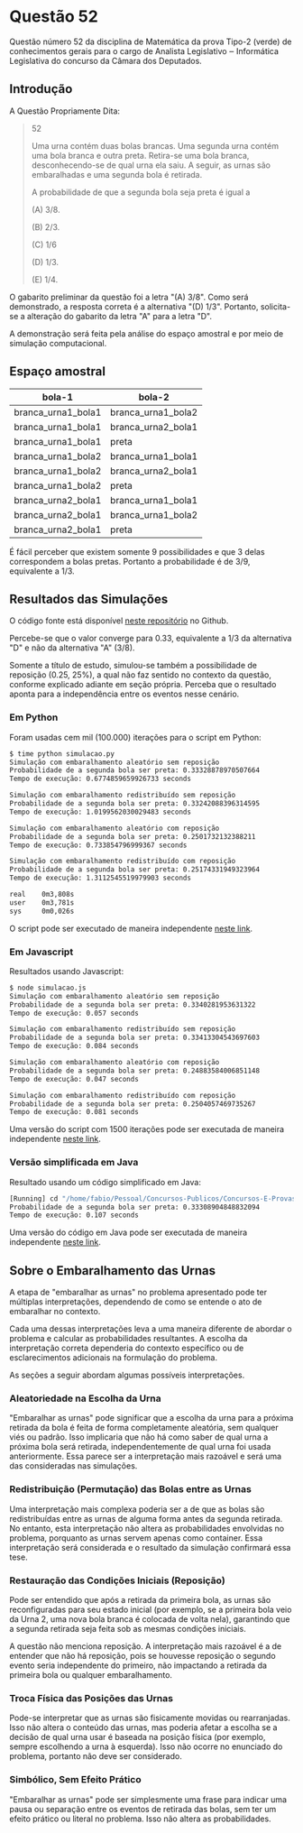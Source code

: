 # Questão 52

Questão número 52 da disciplina de Matemática da prova Tipo-2 (verde) de conhecimentos gerais para o cargo de Analista Legislativo ‒ Informática Legislativa do concurso da Câmara dos Deputados.


## Introdução

A Questão Propriamente Dita:

> 52
>
> Uma urna contém duas bolas brancas. Uma segunda urna contém
> uma bola branca e outra preta. Retira-se uma bola branca,
> desconhecendo-se de qual urna ela saiu. A seguir, as urnas são
> embaralhadas e uma segunda bola é retirada.
>
> A probabilidade de que a segunda bola seja preta é igual a
>
> (A) 3/8.
>
> (B) 2/3.
>
> (C) 1/6
>
> (D) 1/3.
>
> (E) 1/4.

O gabarito preliminar da questão foi a letra "(A) 3/8". Como será demonstrado, a resposta correta é a alternativa "(D) 1/3". Portanto, solicita-se a alteração do gabarito da letra "A" para a letra "D".

A demonstração será feita pela análise do espaço amostral e por meio de simulação computacional.


## Espaço amostral

| bola-1             | bola-2             |
|--------------------|--------------------|
| branca_urna1_bola1 | branca_urna1_bola2 |
| branca_urna1_bola1 | branca_urna2_bola1 |
| branca_urna1_bola1 | preta              |
| branca_urna1_bola2 | branca_urna1_bola1 |
| branca_urna1_bola2 | branca_urna2_bola1 |
| branca_urna1_bola2 | preta              |
| branca_urna2_bola1 | branca_urna1_bola1 |
| branca_urna2_bola1 | branca_urna1_bola2 |
| branca_urna2_bola1 | preta              |

É fácil perceber que existem somente 9 possibilidades e que 3 delas correspondem a bolas pretas. Portanto a probabilidade é de 3/9, equivalente a 1/3.

## Resultados das Simulações

O código fonte está disponível [neste repositório](https://github.com/frock81/questao-52) no Github.

Percebe-se que o valor converge para 0.33, equivalente a 1/3 da alternativa "D" e não da alternativa "A" (3/8).

Somente a título de estudo, simulou-se também a possibilidade de reposição (0.25, 25%), a qual não faz sentido no contexto da questão, conforme explicado adiante em seção própria. Perceba que o resultado aponta para a independência entre os eventos nesse cenário.


### Em Python

Foram usadas cem mil (100.000) iterações para o script em Python:

```bash
$ time python simulacao.py
Simulação com embaralhamento aleatório sem reposição
Probabilidade de a segunda bola ser preta: 0.33328878970507664
Tempo de execução: 0.6774859659926733 seconds

Simulação com embaralhamento redistribuído sem reposição
Probabilidade de a segunda bola ser preta: 0.33242088396314595
Tempo de execução: 1.0199562030029483 seconds

Simulação com embaralhamento aleatório com reposição
Probabilidade de a segunda bola ser preta: 0.2501732132388211
Tempo de execução: 0.733854796999367 seconds

Simulação com embaralhamento redistribuído com reposição
Probabilidade de a segunda bola ser preta: 0.25174331949323964
Tempo de execução: 1.3112545519979903 seconds

real    0m3,808s
user    0m3,781s
sys     0m0,026s
```

O script pode ser executado de maneira independente [neste link](https://www.online-python.com/fBFdNO5weh).


### Em Javascript

Resultados usando Javascript:

```bash
$ node simulacao.js
Simulação com embaralhamento aleatório sem reposição
Probabilidade de a segunda bola ser preta: 0.3340281953631322
Tempo de execução: 0.057 seconds

Simulação com embaralhamento redistribuído sem reposição
Probabilidade de a segunda bola ser preta: 0.33413304543697603
Tempo de execução: 0.084 seconds

Simulação com embaralhamento aleatório com reposição
Probabilidade de a segunda bola ser preta: 0.24883584006851148
Tempo de execução: 0.047 seconds

Simulação com embaralhamento redistribuído com reposição
Probabilidade de a segunda bola ser preta: 0.2504057469735267
Tempo de execução: 0.081 seconds
```

Uma versão do script com 1500 iterações pode ser executada de maneira independente [neste link](https://playcode.io/1686643).


### Versão simplificada em Java

Resultado usando um código simplificado em Java:

```bash
[Running] cd "/home/fabio/Pessoal/Concursos-Publicos/Concursos-E-Provas/FGV/2023/Camara-dos-Deputados/recursos/questa-52-probabilidade/" && javac Simulacao.java && java Simulacao
Probabilidade de a segunda bola ser preta: 0.33308904848832094
Tempo de execução: 0.107 seconds
```

Uma versão do código em Java pode ser executada de maneira independente [neste link](https://www.jdoodle.com/ia/Scr).


## Sobre o Embaralhamento das Urnas

A etapa de "embaralhar as urnas" no problema apresentado pode ter múltiplas interpretações, dependendo de como se entende o ato de embaralhar no contexto.

Cada uma dessas interpretações leva a uma maneira diferente de abordar o problema e calcular as probabilidades resultantes. A escolha da interpretação correta dependeria do contexto específico ou de esclarecimentos adicionais na formulação do problema.

As seções a seguir abordam algumas possíveis interpretações.


### Aleatoriedade na Escolha da Urna

"Embaralhar as urnas" pode significar que a escolha da urna para a próxima retirada da bola é feita de forma completamente aleatória, sem qualquer viés ou padrão. Isso implicaria que não há como saber de qual urna a próxima bola será retirada, independentemente de qual urna foi usada anteriormente. Essa parece ser a interpretação mais razoável e será uma das consideradas nas simulações.


### Redistribuição (Permutação) das Bolas entre as Urnas

Uma interpretação mais complexa poderia ser a de que as bolas são redistribuídas entre as urnas de alguma forma antes da segunda retirada. No entanto, esta interpretação não altera as probabilidades envolvidas no problema, porquanto as urnas servem apenas como container. Essa interpretação será considerada e o resultado da simulação confirmará essa tese.


### Restauração das Condições Iniciais (Reposição)

Pode ser entendido que após a retirada da primeira bola, as urnas são reconfiguradas para seu estado inicial (por exemplo, se a primeira bola veio da Urna 2, uma nova bola branca é colocada de volta nela), garantindo que a segunda retirada seja feita sob as mesmas condições iniciais.

A questão não menciona reposição. A interpretação mais razoável é a de entender que não há reposição, pois se houvesse reposição o segundo evento seria independente do primeiro, não impactando a retirada da primeira bola ou qualquer embaralhamento.


### Troca Física das Posições das Urnas

Pode-se interpretar que as urnas são fisicamente movidas ou rearranjadas. Isso não altera o conteúdo das urnas, mas poderia afetar a escolha se a decisão de qual urna usar é baseada na posição física (por exemplo, sempre escolhendo a urna à esquerda). Isso não ocorre no enunciado do problema, portanto não deve ser considerado.


### Simbólico, Sem Efeito Prático

"Embaralhar as urnas" pode ser simplesmente uma frase para indicar uma pausa ou separação entre os eventos de retirada das bolas, sem ter um efeito prático ou literal no problema. Isso não altera as probabilidades.
